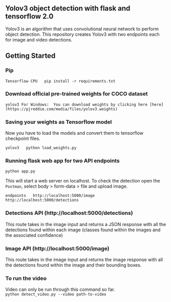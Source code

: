 ## Yolov3 object detection with flask and tensorflow 2.0

Yolov3 is an algorithm that uses convolutional neural network to perform object detection. This repository creates Yolov3 with two endpoints each for image and video detections. 

## Getting Started  

### Pip  
`Tensorflow CPU  
pip install -r requirements.txt`


### Download official pre-trained weights for COCO dataset  
`yolov3 For Windows: 
You can download weights by clicking here [here](https://pjreddie.com/media/files/yolov3.weights)`

### Saving your weights as Tensorflow model  
Now you have to load the models and convert them to tensorflow checkpoint files.


`yolov3  
python load_weights.py`  

### Running flask web app for two API endpoints 

`python app.py`

This will start a web server on localhost. To check the detection open the `Postman`, select body > form-data > file and upload image. 

`endpoints  
http://localhost:5000/image  
http://localhost:5000/detections`  


### Detections API (http://localhost:5000/detections)  
This route takes in the image input and returns a JSON response with all the detections found within each image (classes found within the images and the associated confidence)

### Image API (http://localhost:5000/image)  
This route takes in the image input and returns the image response with all the detections found within the image and their bounding boxes. 


### To run the video  
Video can only be run through this command so far.  
`python detect_video.py --video path-to-video`